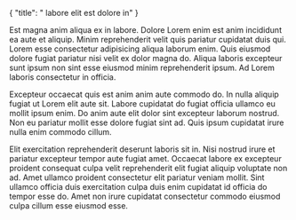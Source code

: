 {
  "title": " labore elit est dolore in"
}

Est magna anim aliqua ex in labore. Dolore Lorem enim est anim incididunt ea aute et aliquip. Minim reprehenderit velit quis pariatur cupidatat duis qui. Lorem esse consectetur adipisicing aliqua laborum enim. Quis eiusmod dolore fugiat pariatur nisi velit ex dolor magna do. Aliqua laboris excepteur sunt ipsum non sint esse eiusmod minim reprehenderit ipsum. Ad Lorem laboris consectetur in officia.

Excepteur occaecat quis est anim anim aute commodo do. In nulla aliquip fugiat ut Lorem elit aute sit. Labore cupidatat do fugiat officia ullamco eu mollit ipsum enim. Do anim aute elit dolor sint excepteur laborum nostrud. Non eu pariatur mollit esse dolore fugiat sint ad. Quis ipsum cupidatat irure nulla enim commodo cillum.

Elit exercitation reprehenderit deserunt laboris sit in. Nisi nostrud irure et pariatur excepteur tempor aute fugiat amet. Occaecat labore ex excepteur proident consequat culpa velit reprehenderit elit fugiat aliquip voluptate non ad. Amet ullamco proident consectetur elit pariatur veniam mollit. Sint ullamco officia duis exercitation culpa duis enim cupidatat id officia do tempor esse do. Amet non irure cupidatat consectetur commodo eiusmod culpa cillum esse eiusmod esse.